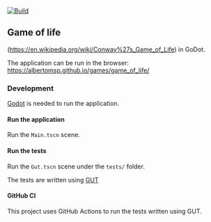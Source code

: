 [![Build](https://github.com/albertomsp/game-of-life-godot/workflows/ci-tests/badge.svg)](https://github.com/albertomsp/game-of-life-godot/actions?query=workflow%3Aci-tests+branch%3Amain)

## Game of life
(https://en.wikipedia.org/wiki/Conway%27s_Game_of_Life) in GoDot.

The application can be run in the browser: https://albertomsp.github.io/games/game_of_life/


### Development
[Godot](https://godotengine.org/) is needed to run the application.

#### Run the application
Run the `Main.tscn` scene.

#### Run the tests
Run the `Gut.tscn` scene under the `tests/` folder.

The tests are written using [GUT](https://github.com/bitwes/Gut)

#### GitHub CI
This project uses GitHub Actions to run the tests written using GUT.